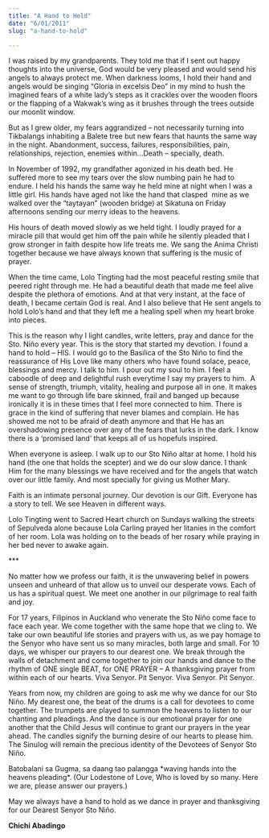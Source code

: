```yaml
---
title: "A Hand to Hold"
date: "6/01/2011"
slug: "a-hand-to-hold"

---
```


I was raised by my grandparents. They told me that if I sent out happy thoughts into the universe, God would be very pleased and would send his angels to always protect me. When darkness looms, I hold their hand and angels would be singing “Gloria in excelsis Deo” in my mind to hush the imagined fears of a white lady’s steps as it crackles over the wooden floors or the flapping of a Wakwak’s wing as it brushes through the trees outside our moonlit window.

But as I grew older, my fears aggrandized – not necessarily turning into Tikbalangs inhabiting a Balete tree but new fears that haunts the same way in the night. Abandonment, success, failures, responsibilities, pain, relationships, rejection, enemies within…Death – specially, death.

In November of 1992, my grandfather agonized in his death bed. He suffered more to see my tears over the slow numbing pain he had to endure. I held his hands the same way he held mine at night when I was a little girl. His hands have aged not like the hand that clasped  mine as we walked over the “taytayan” (wooden bridge) at Sikatuna on Friday afternoons sending our merry ideas to the heavens.

His hours of death moved slowly as we held tight. I loudly prayed for a miracle pill that would get him off the pain while he silently pleaded that I grow stronger in faith despite how life treats me. We sang the Anima Christi together because we have always known that suffering is the music of prayer.

When the time came, Lolo Tingting had the most peaceful resting smile that peered right through me. He had a beautiful death that made me feel alive despite the plethora of emotions. And at that very instant, at the face of death, I became certain God is real. And I also believe that He sent angels to hold Lolo’s hand and that they left me a healing spell when my heart broke into pieces.

This is the reason why I light candles, write letters, pray and dance for the Sto. Niño every year. This is the story that started my devotion. I found a hand to hold – HIS. I would go to the Basilica of the Sto Niño to find the reassurance of His Love like many others who have found solace, peace, blessings and mercy. I talk to him. I pour out my soul to him. I feel a caboodle of deep and delightful rush everytime I say my prayers to him.  A sense of strength, triumph, vitality, healing and purpose all in one. It makes me want to go through life bare skinned, frail and banged up because ironically it is in these times that I feel more connected to him. There is grace in the kind of suffering that never blames and complain. He has showed me not to be afraid of death anymore and that He has an overshadowing presence over any of the fears that lurks in the dark. I know there is a ‘promised land’ that keeps all of us hopefuls inspired.

When everyone is asleep. I walk up to our Sto Niño altar at home. I hold his hand (the one that holds the scepter) and we do our slow dance. I thank Him for the many blessings we have received and for the angels that watch over our little family. And most specially for giving us Mother Mary.

Faith is an intimate personal journey. Our devotion is our Gift. Everyone has a story to tell. We see Heaven in different ways.

Lolo Tingting went to Sacred Heart church on Sundays walking the streets of Sepulveda alone because Lola Carling prayed her litanies in the comfort of her room. Lola was holding on to the beads of her rosary while praying in her bed never to awake again.

\*\*\*

No matter how we profess our faith, it is the unwavering belief in powers unseen and unheard of that allow us to unveil our desperate vows. Each of us has a spiritual quest. We meet one another in our pilgrimage to real faith and joy.

For 17 years, Filipinos in Auckland who venerate the Sto Niño come face to face each year. We come together with the same hope that we cling to. We take our own beautiful life stories and prayers with us, as we pay homage to the Senyor who have sent us so many miracles, both large and small. For 10 days, we whisper our prayers to our dearest one. We break through the walls of detachment and come together to join our hands and dance to the rhythm of ONE single BEAT, for ONE PRAYER – A thanksgiving prayer from within each of our hearts. Viva Senyor. Pit Senyor. Viva Senyor. Pit Senyor.

Years from now, my children are going to ask me why we dance for our Sto Niño. My dearest one, the beat of the drums is a call for devotees to come together. The trumpets are played to summon the heavens to listen to our chanting and pleadings. And the dance is our emotional prayer for one another that the Child Jesus will continue to grant our prayers in the year ahead. The candles signify the burning desire of our hearts to please him. The Sinulog will remain the precious identity of the Devotees of Senyor Sto Niño.

Batobalani sa Gugma, sa daang tao palangga \*waving hands into the heavens pleading\*. (Our Lodestone of Love, Who is loved by so many. Here we are, please answer our prayers.)

May we always have a hand to hold as we dance in prayer and thanksgiving for our Dearest Senyor Sto Niño.

**Chichi Abadingo**
